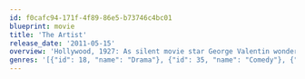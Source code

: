 ```yaml
---
id: f0cafc94-171f-4f89-86e5-b73746c4bc01
blueprint: movie
title: 'The Artist'
release_date: '2011-05-15'
overview: 'Hollywood, 1927: As silent movie star George Valentin wonders if the arrival of talking pictures will cause him to fade into oblivion, he sparks with Peppy Miller, a young dancer set for a big break.'
genres: '[{"id": 18, "name": "Drama"}, {"id": 35, "name": "Comedy"}, {"id": 10749, "name": "Romance"}]'
---
```

